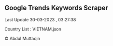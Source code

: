 

## Google Trends Keywords Scraper 
 
Last Update 30-03-2023 , 03:27:38

Country List :
VIETNAM.json



© Abdul Muttaqin 
